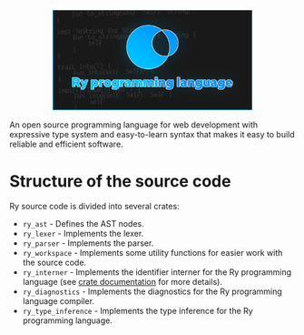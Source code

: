 <p align="center"><img width="70%" src="../additional/icon/banner.png" alt="rycon"></p>

An open source programming language for web development with expressive type system and easy-to-learn syntax that makes it easy to build reliable and efficient software.

# Structure of the source code

Ry source code is divided into several crates:

- `ry_ast` - Defines the AST nodes.
- `ry_lexer` - Implements the lexer.
- `ry_parser` - Implements the parser.
- `ry_workspace` - Implements some utility functions for easier work with the source code.
- `ry_interner` - Implements the identifier interner for the Ry programming language (see [crate documentation](/ry_interner/README.md) for more details).
- `ry_diagnostics` - Implements the diagnostics for the Ry programming language compiler.
- `ry_type_inference` - Implements the type inference for the Ry programming language.
